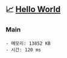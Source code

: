 ## 📈 [Hello World](https://www.acmicpc.net/problem/2557)

### Main

```text
- 메모리: 13852 KB
- 시간: 120 ms
```

